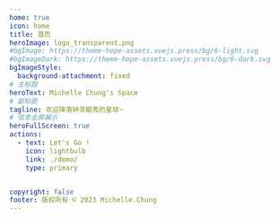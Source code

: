 ```yaml
---
home: true
icon: home
title: 首页
heroImage: logo_transparent.png
#bgImage: https://theme-hope-assets.vuejs.press/bg/6-light.svg
#bgImageDark: https://theme-hope-assets.vuejs.press/bg/6-dark.svg
bgImageStyle:
  background-attachment: fixed
# 主标题
heroText: Michelle Chung's Space
# 副标题
tagline: 欢迎降落钟灵毓秀的星球~
# 信息全屏展示
heroFullScreen: true
actions:
  - text: Let's Go !
    icon: lightbulb
    link: ./demo/
    type: primary


copyright: false
footer: 版权所有 © 2023 Michelle.Chung
---
```

